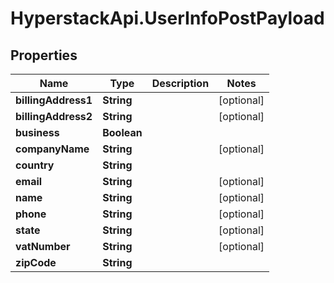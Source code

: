 # HyperstackApi.UserInfoPostPayload

## Properties

Name | Type | Description | Notes
------------ | ------------- | ------------- | -------------
**billingAddress1** | **String** |  | [optional] 
**billingAddress2** | **String** |  | [optional] 
**business** | **Boolean** |  | 
**companyName** | **String** |  | [optional] 
**country** | **String** |  | 
**email** | **String** |  | [optional] 
**name** | **String** |  | [optional] 
**phone** | **String** |  | [optional] 
**state** | **String** |  | [optional] 
**vatNumber** | **String** |  | [optional] 
**zipCode** | **String** |  | 


